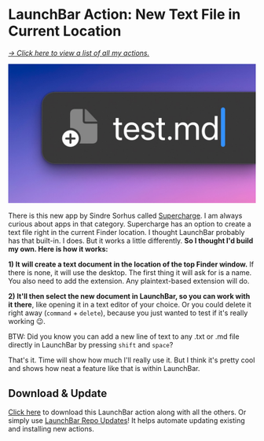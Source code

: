 # LaunchBar Action: New Text File in Current Location

*[→ Click here to view a list of all my actions.](https://ptujec.github.io/launchbar)* 

<img src="supersize.jpg" width="565"/> 

There is this new app by Sindre Sorhus called [Supercharge](https://sindresorhus.com/supercharge). I am always curious about apps in that category. Supercharge has an option to create a text file right in the current Finder location. I thought LaunchBar probably has that built-in. I does. But it works a little differently. **So I thought I'd build my own. Here is how it works:**

**1) It will create a text document in the location of the top Finder window.** If there is none, it will use the desktop. The first thing it will ask for is a name. You also need to add the extension. Any plaintext-based extension will do.

**2) It'll then select the new document in LaunchBar, so you can work with it there**, like opening it in a text editor of your choice. Or you could delete it right away (`command` + `delete`), because you just wanted to test if it's really working 😉.

BTW: Did you know you can add a new line of text to any .txt or .md file directly in LaunchBar by pressing `shift` and `space`? 

That's it. Time will show how much I'll really use it. But I think it's pretty cool and shows how neat a feature like that is within LaunchBar.

## Download & Update

[Click here](https://github.com/Ptujec/LaunchBar/archive/refs/heads/master.zip) to download this LaunchBar action along with all the others. Or simply use [LaunchBar Repo Updates](https://github.com/Ptujec/LaunchBar/tree/master/LB-Repo-Updates#launchbar-repo-updates-action)! It helps automate updating existing and installing new actions.